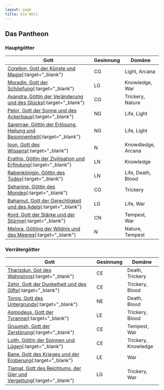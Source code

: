 ```yaml
---
layout: page
title: Die Welt
---
```


## Das Pantheon
### Hauptgötter 

Gott | Gesinnung | Domäne
--- | --- | ---
[Corellon, Gott der Künste und Magie](http://forgottenrealms.wikia.com/wiki/Corellon){:target="_blank"} | CG | Light, Arcana
[Moradin, Gott der Schöpfung](http://forgottenrealms.wikia.com/wiki/Moradin){:target="_blank"} | LG | Knowledge, War
[Avandra, Göttin der Veränderung und des Glücks](http://dnd4.wikia.com/wiki/Avandra){:target="_blank"} | CG | Trickery, Nature
[Pelor, Gott der Sonne und des Ackerbaus](https://1d4chan.org/wiki/Pelor){:target="_blank"} | NG | Life, Light 
[Sarenrae, Göttin der Erlösung, Heilung und Besonnenheit](http://pathfinder.wikia.com/wiki/Sarenrae){:target="_blank"} | NG | Life, Light
[Ioun, Gott des Wissens](http://dnd4.wikia.com/wiki/Ioun){:target="_blank"} | N | Knowdledge, Arcana
[Erathis, Göttin der Zivilisation und Erfindung](http://dnd4.wikia.com/wiki/Erathis){:target="_blank"} | LN | Knowledge
[Rabenkönigin, Göttin des Todes](http://dnd4.wikia.com/wiki/Raven_Queen){:target="_blank"} | LN | Life, Death, Blood
[Sehanine, Göttin des Mondes](http://forgottenrealms.wikia.com/wiki/Sehanine_Moonbow){:target="_blank"} | CG | Trickery
[Bahamut, Gott der Gerechtigkeit und des Adels](http://forgottenrealms.wikia.com/wiki/Bahamut){:target="_blank"} | LG | Life, War
[Kord, Gott der Stärke und der Stürme](http://dungeonanddragons.wikia.com/wiki/Kord){:target="_blank"} | CN | Tempest, War
[Melora, Götting der Wildnis und des Meeres](http://dnd4.wikia.com/wiki/Melora){:target="_blank"} | N | Nature, Tempest

### Verrätergötter 

Gott | Gesinnung | Domäne
--- | --- | ---
[Tharizdun, Got des Wahnsinns](http://forgottenrealms.wikia.com/wiki/Tharizdun){:target="_blank"} | CE | Death, Trickery
[Zehir, Gott der Dunkelheit und des Gifts](http://forgottenrealms.wikia.com/wiki/Zehir){:target="_blank"} | CE | Trickery, Blood
[Torog, Gott des Untergrunds](http://nuntonlibrary.wikia.com/wiki/Torog){:target="_blank"} | NE | Death, Blood
[Asmodeus, Gott der Tyrannei](http://forgottenrealms.wikia.com/wiki/Asmodeus){:target="_blank"} | LE | Trickery, Blood
[Gruumsh, Gott der Zerstörung](http://forgottenrealms.wikia.com/wiki/Gruumsh){:target="_blank"} | CE | Tempest, War
[Lolth, Göttin der Spinnen und Lügen](http://forgottenrealms.wikia.com/wiki/Lolth){:target="_blank"} | CE | Trickery, Knowledge
[Bane, Gott des Krieges und der Eroberung](http://forgottenrealms.wikia.com/wiki/Bane){:target="_blank"} | LE | War
[Tiamat, Gott des Reichtums, der Gier und Vergeltung](http://forgottenrealms.wikia.com/wiki/Tiamat){:target="_blank"} | LG | Trickery, War


